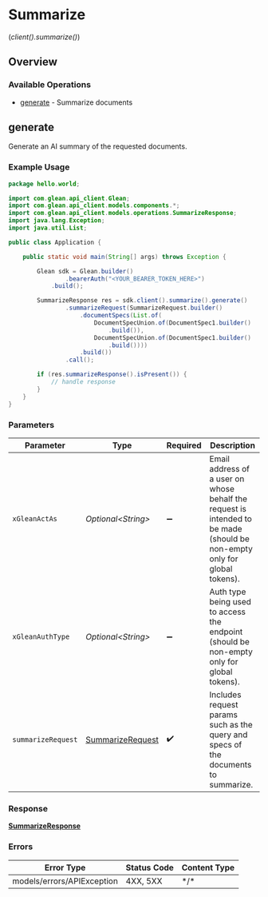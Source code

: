 # Summarize
(*client().summarize()*)

## Overview

### Available Operations

* [generate](#generate) - Summarize documents

## generate

Generate an AI summary of the requested documents.

### Example Usage

```java
package hello.world;

import com.glean.api_client.Glean;
import com.glean.api_client.models.components.*;
import com.glean.api_client.models.operations.SummarizeResponse;
import java.lang.Exception;
import java.util.List;

public class Application {

    public static void main(String[] args) throws Exception {

        Glean sdk = Glean.builder()
                .bearerAuth("<YOUR_BEARER_TOKEN_HERE>")
            .build();

        SummarizeResponse res = sdk.client().summarize().generate()
                .summarizeRequest(SummarizeRequest.builder()
                    .documentSpecs(List.of(
                        DocumentSpecUnion.of(DocumentSpec1.builder()
                            .build()),
                        DocumentSpecUnion.of(DocumentSpec1.builder()
                            .build())))
                    .build())
                .call();

        if (res.summarizeResponse().isPresent()) {
            // handle response
        }
    }
}
```

### Parameters

| Parameter                                                                                                                | Type                                                                                                                     | Required                                                                                                                 | Description                                                                                                              |
| ------------------------------------------------------------------------------------------------------------------------ | ------------------------------------------------------------------------------------------------------------------------ | ------------------------------------------------------------------------------------------------------------------------ | ------------------------------------------------------------------------------------------------------------------------ |
| `xGleanActAs`                                                                                                            | *Optional\<String>*                                                                                                      | :heavy_minus_sign:                                                                                                       | Email address of a user on whose behalf the request is intended to be made (should be non-empty only for global tokens). |
| `xGleanAuthType`                                                                                                         | *Optional\<String>*                                                                                                      | :heavy_minus_sign:                                                                                                       | Auth type being used to access the endpoint (should be non-empty only for global tokens).                                |
| `summarizeRequest`                                                                                                       | [SummarizeRequest](../../models/components/SummarizeRequest.md)                                                          | :heavy_check_mark:                                                                                                       | Includes request params such as the query and specs of the documents to summarize.                                       |

### Response

**[SummarizeResponse](../../models/operations/SummarizeResponse.md)**

### Errors

| Error Type                 | Status Code                | Content Type               |
| -------------------------- | -------------------------- | -------------------------- |
| models/errors/APIException | 4XX, 5XX                   | \*/\*                      |